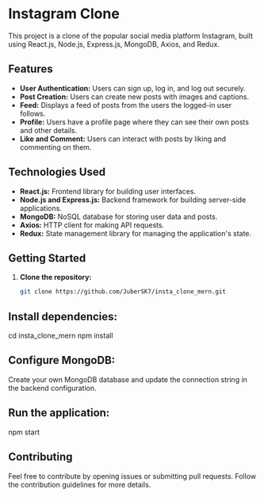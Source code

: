 # Instagram Clone

This project is a clone of the popular social media platform Instagram, built using React.js, Node.js, Express.js, MongoDB, Axios, and Redux.

## Features

- **User Authentication:** Users can sign up, log in, and log out securely.
- **Post Creation:** Users can create new posts with images and captions.
- **Feed:** Displays a feed of posts from the users the logged-in user follows.
- **Profile:** Users have a profile page where they can see their own posts and other details.
- **Like and Comment:** Users can interact with posts by liking and commenting on them.

## Technologies Used

- **React.js:** Frontend library for building user interfaces.
- **Node.js and Express.js:** Backend framework for building server-side applications.
- **MongoDB:** NoSQL database for storing user data and posts.
- **Axios:** HTTP client for making API requests.
- **Redux:** State management library for managing the application's state.

## Getting Started

1. **Clone the repository:**
   ```bash
   git clone https://github.com/JuberSK7/insta_clone_mern.git

## Install dependencies:

cd insta_clone_mern
npm install

## Configure MongoDB:

Create your own  MongoDB database and update the connection string in the backend configuration.

## Run the application:

npm start

## Contributing
Feel free to contribute by opening issues or submitting pull requests. Follow the contribution guidelines for more details.
